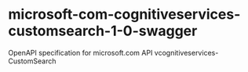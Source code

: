 # microsoft-com-cognitiveservices-customsearch-1-0-swagger
OpenAPI specification for microsoft.com API vcognitiveservices-CustomSearch

